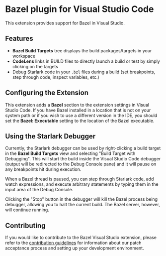 # Bazel plugin for Visual Studio Code

This extension provides support for Bazel in Visual Studio.

## Features

- **Bazel Build Targets** tree displays the build packages/targets in your
  workspace
- **CodeLens** links in BUILD files to directly launch a build or test by simply
  clicking on the targets
- Debug Starlark code in your `.bzl` files during a build (set breakpoints, step
  through code, inspect variables, etc.)

## Configuring the Extension

This extension adds a **Bazel** section to the extension settings in Visual
Studio Code. If you have Bazel installed in a location that is not on your
system path or if you wish to use a different version in the IDE, you should
set the **Bazel: Executable** setting to the location of the Bazel executable.

## Using the Starlark Debugger

Currently, the Starlark debugger can be used by right-clicking a build target in
the **Bazel Build Targets** view and selecting "Build Target with Debugging".
This will start the build inside the Visual Studio Code debugger (output will
be redirected to the Debug Console pane) and it will pause on any breakpoints
hit during execution.

When a Bazel thread is paused, you can step through Starlark code, add watch
expressions, and execute arbitrary statements by typing them in the input area
of the Debug Console.

Clicking the "Stop" button in the debugger will kill the Bazel process being
debugger, allowing you to halt the current build. The Bazel server, however,
will continue running.

## Contributing

If you would like to contribute to the Bazel Visual Studio extension, please
refer to the [contribution guidelines](CONTRIBUTING.md) for information about
our patch acceptance process and setting up your development environment.
